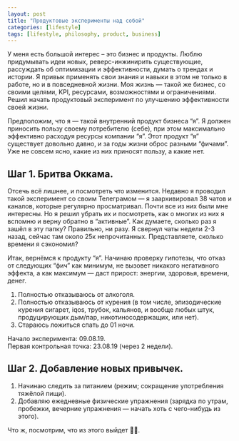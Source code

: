 ```yaml
---
layout: post
title: "Продуктовые эксперименты над собой"
categories: [lifestyle]
tags: [lifestyle, philosophy, product, business]
---
```


У меня есть большой интерес – это бизнес и продукты. Люблю придумывать идеи новых, реверс-инжинирить существующие, рассуждать об оптимизации и эффективности, думать о трендах и истории. Я привык применять свои знания и навыки в этом не только в работе, но и в повседневной жизни. Моя жизнь — такой же бизнес, со своими целями, KPI, ресурсами, возможностями и ограничениями. Решил начать продуктовый эксперимент по улучшению эффективности своей жизни.  

Предположим, что я — такой внутренний продукт бизнеса “я”. Я должен приносить пользу своему потребителю (себе), при этом максимально эффективно расходуя ресурсы компании “я”. Этот продукт “я” существует довольно давно, и за годы жизни оброс разными “фичами”. Уже не совсем ясно, какие из них приносят пользу, а какие нет.  

## Шаг 1. Бритва Оккама. ##  

Отсечь всё лишнее, и посмотреть что изменится. Недавно я проводил такой эксперимент со своим Телеграмом — я заархивировал 38 чатов и каналов, которые регулярно просматривал. Почти все из них были мне интересны. Но я решил убрать их и посмотреть, как о многих из них я вспомню и верну обратно в “активные”. Как думаете, сколько раз я зашёл в эту папку? Правильно, ни разу. Я свернул чаты недели 2-3 назад, сейчас там около 25к непрочитанных. Представляете, сколько времени я сэкономил?  

Итак, вернёмся к продукту “я”. Начинаю проверку гипотезы, что отказ от следующих “фич” как минимум, не вызовет никакого негативного эффекта, а как максимум — даст прирост: энергии, здоровья, времени, денег.  

<ol>
    <li>Полностью отказываюсь от алкоголя.</li>
    <li>Полностью отказываюсь от курения (в том числе, эпизодические курения сигарет, iqos, трубок, кальянов, и вообще любых штук, продуцирующих дым/пар, никотиносодержащих, или нет).</li>
    <li>Стараюсь ложиться спать до 01 ночи.</li>
</ol>  

Начало эксперимента: 09.08.19.  
Первая контрольная точка: 23.08.19 (через 2 недели).  

## Шаг 2. Добавление новых привычек. ##  

<ol>
    <li>Начинаю следить за питанием (режим; сокращение употребления тяжёлой пищи).</li>
    <li>Добавляю ежедневные физические упражнения (зарядка по утрам, пробежки, вечерние упражнения — начать хоть с чего-нибудь из этого).</li>
</ol>  

Что ж, посмотрим, что из этого выйдет 🤷‍♂️.
